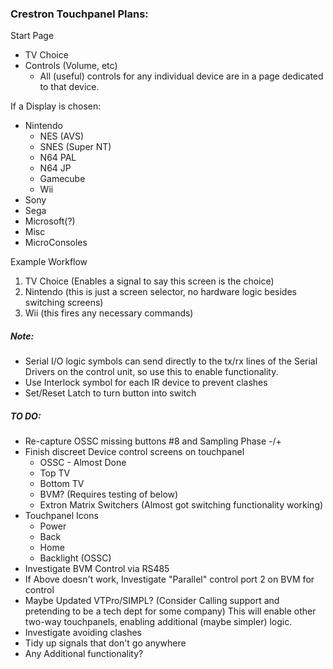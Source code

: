 ### Crestron Touchpanel Plans:


Start Page

* TV Choice
* Controls (Volume, etc)
	- All (useful) controls for any individual device are in a page dedicated to that device.
	
If a Display is chosen:

* Nintendo
	* NES (AVS)
	* SNES (Super NT)
	* N64 PAL
	* N64 JP
	* Gamecube
	* Wii
* Sony
* Sega
* Microsoft(?)
* Misc
* MicroConsoles
		

Example Workflow

1. TV Choice	(Enables a signal to say this screen is the choice)
2. Nintendo 	(this is just a screen selector, no hardware logic besides switching screens)
3. Wii 			(this fires any necessary commands)

		
##### Note:

* Serial I/O logic symbols can send directly to the tx/rx lines of the Serial Drivers on the control unit, so use this to enable functionality.
* Use Interlock symbol for each IR device to prevent clashes
* Set/Reset Latch to turn button into switch

##### TO DO:
 
* Re-capture OSSC missing buttons #8 and Sampling Phase -/+
* Finish discreet Device control screens on touchpanel
   * OSSC - Almost Done
   * Top TV
   * Bottom TV
   * BVM? (Requires testing of below)
   * Extron Matrix Switchers (Almost got switching functionality working)
* Touchpanel Icons
   * Power
   * Back
   * Home
   * Backlight (OSSC)
* Investigate BVM Control via RS485
* If Above doesn't work, Investigate "Parallel" control port 2 on BVM for control
* Maybe Updated VTPro/SIMPL? (Consider Calling support and pretending to be a tech dept for some company) This will enable other two-way touchpanels, enabling additional (maybe simpler) logic.
* Investigate avoiding clashes
* Tidy up signals that don't go anywhere
* Any Additional functionality?
